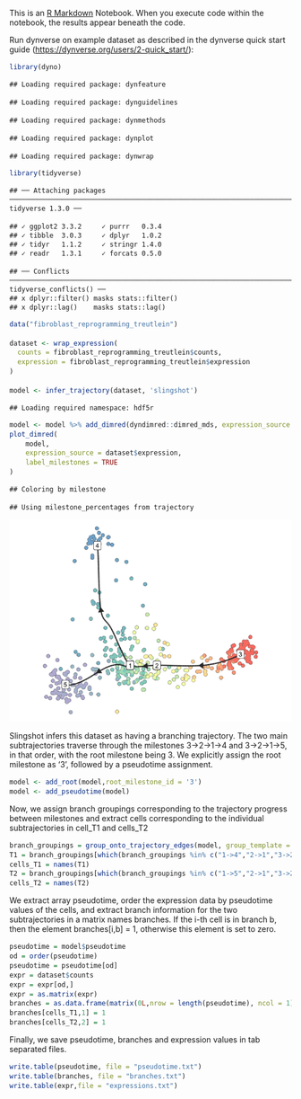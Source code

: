 
This is an [R Markdown](http://rmarkdown.rstudio.com) Notebook. When you
execute code within the notebook, the results appear beneath the code.

Run dynverse on example dataset as described in the dynverse quick start
guide
    (<https://dynverse.org/users/2-quick_start/>):

``` r
library(dyno)
```

    ## Loading required package: dynfeature

    ## Loading required package: dynguidelines

    ## Loading required package: dynmethods

    ## Loading required package: dynplot

    ## Loading required package: dynwrap

``` r
library(tidyverse)
```

    ## ── Attaching packages ──────────────────────────────────────────────────────────────────────────────────── tidyverse 1.3.0 ──

    ## ✓ ggplot2 3.3.2     ✓ purrr   0.3.4
    ## ✓ tibble  3.0.3     ✓ dplyr   1.0.2
    ## ✓ tidyr   1.1.2     ✓ stringr 1.4.0
    ## ✓ readr   1.3.1     ✓ forcats 0.5.0

    ## ── Conflicts ─────────────────────────────────────────────────────────────────────────────────────── tidyverse_conflicts() ──
    ## x dplyr::filter() masks stats::filter()
    ## x dplyr::lag()    masks stats::lag()

``` r
data("fibroblast_reprogramming_treutlein")

dataset <- wrap_expression(
  counts = fibroblast_reprogramming_treutlein$counts,
  expression = fibroblast_reprogramming_treutlein$expression
)

model <- infer_trajectory(dataset, 'slingshot')
```

    ## Loading required namespace: hdf5r

``` r
model <- model %>% add_dimred(dyndimred::dimred_mds, expression_source = dataset$expression)
plot_dimred(
    model, 
    expression_source = dataset$expression, 
    label_milestones = TRUE
)
```

    ## Coloring by milestone

    ## Using milestone_percentages from trajectory

![](get_bifurcated_data_files/figure-gfm/unnamed-chunk-1-1.png)<!-- -->

Slingshot infers this dataset as having a branching trajectory. The two
main subtrajectories traverse through the milestones 3-\>2-\>1-\>4 and
3-\>2-\>1-\>5, in that order, with the root milestone being 3. We
explicitly assign the root milestone as ‘3’, followed by a pseudotime
assignment.

``` r
model <- add_root(model,root_milestone_id = '3')
model <- add_pseudotime(model)
```

Now, we assign branch groupings corresponding to the trajectory progress
between milestones and extract cells corresponding to the individual
subtrajectories in cell\_T1 and
cells\_T2

``` r
branch_groupings = group_onto_trajectory_edges(model, group_template = "{from}->{to}")
T1 = branch_groupings[which(branch_groupings %in% c("1->4","2->1","3->2"))]
cells_T1 = names(T1)
T2 = branch_groupings[which(branch_groupings %in% c("1->5","2->1","3->2"))]
cells_T2 = names(T2)
```

We extract array pseudotime, order the expression data by pseudotime
values of the cells, and extract branch information for the two
subtrajectories in a matrix names branches. If the i-th cell is in
branch b, then the element branches\[i,b\] = 1, otherwise this element
is set to zero.

``` r
pseudotime = model$pseudotime
od = order(pseudotime)
pseudotime = pseudotime[od]
expr = dataset$counts
expr = expr[od,]
expr = as.matrix(expr)
branches = as.data.frame(matrix(0L,nrow = length(pseudotime), ncol = 1))
branches[cells_T1,1] = 1
branches[cells_T2,2] = 1
```

Finally, we save pseudotime, branches and expression values in tab
separated files.

``` r
write.table(pseudotime, file = "pseudotime.txt")
write.table(branches, file = "branches.txt")
write.table(expr,file = "expressions.txt")
```
